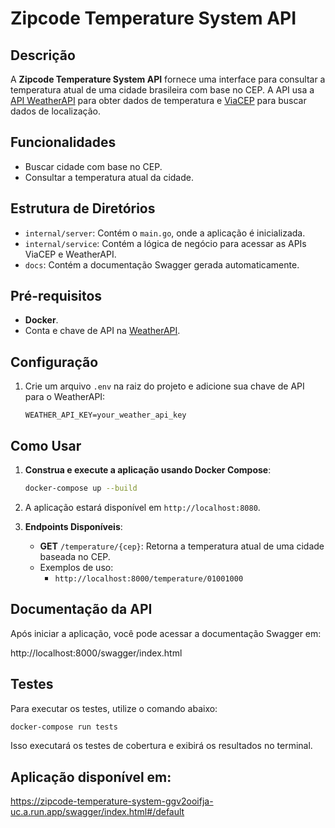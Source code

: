 # Zipcode Temperature System API

## Descrição

A **Zipcode Temperature System API** fornece uma interface para consultar a temperatura atual de uma cidade brasileira
com base no CEP. A API usa a [API WeatherAPI](https://www.weatherapi.com/) para obter dados de temperatura
e [ViaCEP](https://viacep.com.br/) para buscar dados de localização.

## Funcionalidades

- Buscar cidade com base no CEP.
- Consultar a temperatura atual da cidade.

## Estrutura de Diretórios

- `internal/server`: Contém o `main.go`, onde a aplicação é inicializada.
- `internal/service`: Contém a lógica de negócio para acessar as APIs ViaCEP e WeatherAPI.
- `docs`: Contém a documentação Swagger gerada automaticamente.

## Pré-requisitos

- **Docker**.
- Conta e chave de API na [WeatherAPI](https://www.weatherapi.com/).

## Configuração

1. Crie um arquivo `.env` na raiz do projeto e adicione sua chave de API para o WeatherAPI:

    ```dotenv
    WEATHER_API_KEY=your_weather_api_key
    ```

## Como Usar

1. **Construa e execute a aplicação usando Docker Compose**:

    ```bash
    docker-compose up --build
    ```

2. A aplicação estará disponível em `http://localhost:8080`.

3. **Endpoints Disponíveis**:
    - **GET** `/temperature/{cep}`: Retorna a temperatura atual de uma cidade baseada no CEP.
    - Exemplos de uso:
        - `http://localhost:8000/temperature/01001000`

## Documentação da API

Após iniciar a aplicação, você pode acessar a documentação Swagger em:

http://localhost:8000/swagger/index.html

## Testes

Para executar os testes, utilize o comando abaixo:

```bash
docker-compose run tests 
```

Isso executará os testes de cobertura e exibirá os resultados no terminal.


## Aplicação disponível em:
https://zipcode-temperature-system-ggv2ooifja-uc.a.run.app/swagger/index.html#/default
